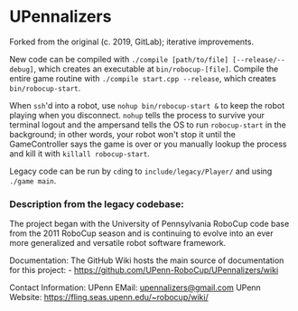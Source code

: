 # UPennalizers

Forked from the original (c. 2019, GitLab); iterative improvements.

New code can be compiled with `./compile [path/to/file] [--release/--debug]`, which creates an executable at `bin/robocup-[file]`. Compile the entire game routine with `./compile start.cpp --release`, which creates `bin/robocup-start`.

When `ssh`'d into a robot, use `nohup bin/robocup-start &` to keep the robot playing when you disconnect. `nohup` tells the process to survive your terminal logout and the ampersand tells the OS to run `robocup-start` in the background; in other words, your robot won't stop it until the GameController says the game is over or you manually lookup the process and kill it with `killall robocup-start`.

Legacy code can be run by `cd`ing to `include/legacy/Player/` and using `./game main`.

### Description from the legacy codebase:

The project began with the University of Pennsylvania RoboCup code base from
the 2011 RoboCup season and is continuing to evolve into an ever more
generalized and versatile robot software framework.

Documentation:
  The GitHub Wiki hosts the main source of documentation for this project:
    - https://github.com/UPenn-RoboCup/UPennalizers/wiki 

Contact Information:
  UPenn EMail:      upennalizers@gmail.com
  UPenn Website:    https://fling.seas.upenn.edu/~robocup/wiki/

